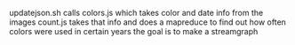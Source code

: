 updatejson.sh calls colors.js which takes color and date info from the images
count.js takes that info and does a mapreduce to find out how often colors were used in certain years
the goal is to make a streamgraph
